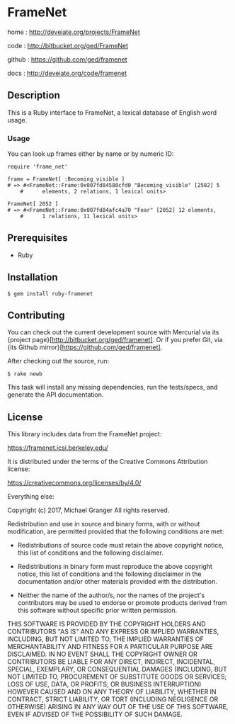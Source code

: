# FrameNet

home
: http://deveiate.org/projects/FrameNet

code
: http://bitbucket.org/ged/FrameNet

github
: https://github.com/ged/framenet

docs
: http://deveiate.org/code/framenet


## Description

This is a Ruby interface to FrameNet, a lexical database of English word usage.

### Usage

You can look up frames either by name or by numeric ID:

    require 'frame_net'
    
    frame = FrameNet[ :Becoming_visible ]
    # => #<FrameNet::Frame:0x007fd84580cfd0 "Becoming_visible" [2582] 5 
		#      elements, 2 relations, 1 lexical units>

    FrameNet[ 2052 ]
    # => #<FrameNet::Frame:0x007fd84afc4a70 "Fear" [2052] 12 elements, 
		#      1 relations, 11 lexical units>



## Prerequisites

* Ruby


## Installation

    $ gem install ruby-framenet


## Contributing

You can check out the current development source with Mercurial via its
{project page}[http://bitbucket.org/ged/framenet]. Or if you prefer Git, via
{its Github mirror}[https://github.com/ged/framenet].

After checking out the source, run:

    $ rake newb

This task will install any missing dependencies, run the tests/specs,
and generate the API documentation.


## License

This library includes data from the FrameNet project:

  https://framenet.icsi.berkeley.edu/

It is distributed under the terms of the Creative Commons Attribution
license:

  https://creativecommons.org/licenses/by/4.0/

Everything else:

Copyright (c) 2017, Michael Granger
All rights reserved.

Redistribution and use in source and binary forms, with or without
modification, are permitted provided that the following conditions are met:

* Redistributions of source code must retain the above copyright notice,
  this list of conditions and the following disclaimer.

* Redistributions in binary form must reproduce the above copyright notice,
  this list of conditions and the following disclaimer in the documentation
  and/or other materials provided with the distribution.

* Neither the name of the author/s, nor the names of the project's
  contributors may be used to endorse or promote products derived from this
  software without specific prior written permission.

THIS SOFTWARE IS PROVIDED BY THE COPYRIGHT HOLDERS AND CONTRIBUTORS "AS IS"
AND ANY EXPRESS OR IMPLIED WARRANTIES, INCLUDING, BUT NOT LIMITED TO, THE
IMPLIED WARRANTIES OF MERCHANTABILITY AND FITNESS FOR A PARTICULAR PURPOSE ARE
DISCLAIMED. IN NO EVENT SHALL THE COPYRIGHT OWNER OR CONTRIBUTORS BE LIABLE
FOR ANY DIRECT, INDIRECT, INCIDENTAL, SPECIAL, EXEMPLARY, OR CONSEQUENTIAL
DAMAGES (INCLUDING, BUT NOT LIMITED TO, PROCUREMENT OF SUBSTITUTE GOODS OR
SERVICES; LOSS OF USE, DATA, OR PROFITS; OR BUSINESS INTERRUPTION) HOWEVER
CAUSED AND ON ANY THEORY OF LIABILITY, WHETHER IN CONTRACT, STRICT LIABILITY,
OR TORT (INCLUDING NEGLIGENCE OR OTHERWISE) ARISING IN ANY WAY OUT OF THE USE
OF THIS SOFTWARE, EVEN IF ADVISED OF THE POSSIBILITY OF SUCH DAMAGE.


